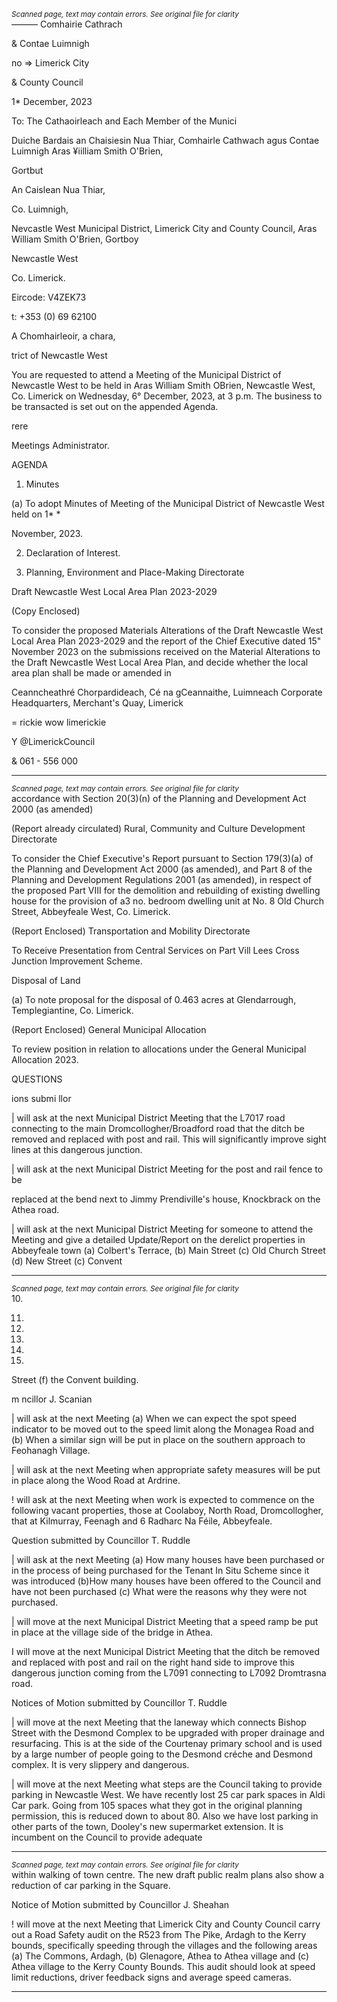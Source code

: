 *<small>Scanned page, text may contain errors. See original file for clarity</small>*  
_——_— Comhairie Cathrach

& Contae Luimnigh

no
=> Limerick City

& County Council

1* December, 2023

To: The Cathaoirleach and Each Member of the Munici

Duiche Bardais an Chaisiesin Nua Thiar,
Comhairle Cathwach agus Contae Luimnigh
Aras ¥iilliam Smith O'Brien,

Gortbut

An Caislean Nua Thiar,

Co. Luimnigh,

Nevcastle West Municipal District,
Limerick City and County Council,
Aras William Smith O'Brien,
Gortboy

Newcastle West

Co. Limerick.

Eircode: V4ZEK73

t: +353 (0) 69 62100

A Chomhairleoir, a chara,

trict of Newcastle West

You are requested to attend a Meeting of the Municipal District of Newcastle West to be held
in Aras William Smith OBrien, Newcastle West, Co. Limerick on Wednesday, 6° December,
2023, at 3 p.m. The business to be transacted is set out on the appended Agenda.

rere

Meetings Administrator.

AGENDA
1. Minutes

(a) To adopt Minutes of Meeting of the Municipal District of Newcastle West held on 1* *

November, 2023.

2. Declaration of Interest.

3. Planning, Environment and Place-Making Directorate

Draft Newcastle West Local Area Plan 2023-2029

(Copy Enclosed)

To consider the proposed Materials Alterations of the Draft Newcastle West Local
Area Plan 2023-2029 and the report of the Chief Executive dated 15" November 2023
on the submissions received on the Material Alterations to the Draft Newcastle West
Local Area Plan, and decide whether the local area plan shall be made or amended in

Ceanncheathré Chorpardideach, Cé na gCeannaithe, Luimneach
Corporate Headquarters, Merchant's Quay, Limerick

= rickie
wow limerickie

Y @LimerickCouncil

& 061 - 556 000

---
*<small>Scanned page, text may contain errors. See original file for clarity</small>*  
accordance with Section 20(3)(n) of the Planning and Development Act 2000 (as
amended)

(Report already circulated)
Rural, Community and Culture Development Directorate

To consider the Chief Executive's Report pursuant to Section 179(3)(a) of the
Planning and Development Act 2000 (as amended), and Part 8 of the Planning and
Development Regulations 2001 (as amended), in respect of the proposed Part VIII for
the demolition and rebuilding of existing dwelling house for the provision of a3 no.
bedroom dwelling unit at No. 8 Old Church Street, Abbeyfeale West, Co. Limerick.

(Report Enclosed)
Transportation and Mobility Directorate

To Receive Presentation from Central Services on Part Vill Lees Cross Junction
Improvement Scheme.

Disposal of Land

(a) To note proposal for the disposal of 0.463 acres at Glendarrough, Templegiantine,
Co. Limerick.

(Report Enclosed)
General Municipal Allocation

To review position in relation to allocations under the General Municipal Allocation
2023.

QUESTIONS

ions submi llor

| will ask at the next Municipal District Meeting that the L7017 road connecting to
the main Dromcollogher/Broadford road that the ditch be removed and replaced
with post and rail. This will significantly improve sight lines at this dangerous
junction.

| will ask at the next Municipal District Meeting for the post and rail fence to be

replaced at the bend next to Jimmy Prendiville's house, Knockbrack on the Athea
road.

| will ask at the next Municipal District Meeting for someone to attend the Meeting and
give a detailed Update/Report on the derelict properties in Abbeyfeale town (a)
Colbert's Terrace, (b) Main Street (c) Old Church Street (d) New Street (c) Convent

---
*<small>Scanned page, text may contain errors. See original file for clarity</small>*  
10.

11.

14.

15.

16.

17.

Street (f) the Convent building.

m ncillor J. Scanian

| will ask at the next Meeting (a) When we can expect the spot speed indicator to be
moved out to the speed limit along the Monagea Road and (b) When a similar sign
will be put in place on the southern approach to Feohanagh Village.

| will ask at the next Meeting when appropriate safety measures will be put in place
along the Wood Road at Ardrine.

! will ask at the next Meeting when work is expected to commence on the following
vacant properties, those at Coolaboy, North Road, Dromcollogher, that at Kilmurray,
Feenagh and 6 Radharc Na Féile, Abbeyfeale.

Question submitted by Councillor T. Ruddle

| will ask at the next Meeting (a) How many houses have been purchased or in the
process of being purchased for the Tenant In Situ Scheme since it was introduced
(b)How many houses have been offered to the Council and have not been purchased
(c) What were the reasons why they were not purchased.

| will move at the next Municipal District Meeting that a speed ramp be put in place
at the village side of the bridge in Athea.

I will move at the next Municipal District Meeting that the ditch be removed and
replaced with post and rail on the right hand side to improve this dangerous junction
coming from the L7091 connecting to L7092 Dromtrasna road.

Notices of Motion submitted by Councillor T. Ruddle

| will move at the next Meeting that the laneway which connects Bishop Street with
the Desmond Complex to be upgraded with proper drainage and resurfacing. This is
at the side of the Courtenay primary school and is used by a large number of people
going to the Desmond créche and Desmond complex. It is very slippery and
dangerous.

| will move at the next Meeting what steps are the Council taking to provide parking
in Newcastle West. We have recently lost 25 car park spaces in Aldi Car park. Going
from 105 spaces what they got in the original planning permission, this is reduced
down to about 80. Also we have lost parking in other parts of the town, Dooley's
new supermarket extension. It is incumbent on the Council to provide adequate

---
*<small>Scanned page, text may contain errors. See original file for clarity</small>*  
within walking of town centre. The new draft public realm plans also show a
reduction of car parking in the Square.

Notice of Motion submitted by Councillor J. Sheahan

! will move at the next Meeting that Limerick City and County Council carry out a Road
Safety audit on the R523 from The Pike, Ardagh to the Kerry bounds, specifically
speeding through the villages and the following areas (a) The Commons, Ardagh, (b)
Glenagore, Athea to Athea village and (c) Athea village to the Kerry County
Bounds. This audit should look at speed limit reductions, driver feedback signs and
average speed cameras.

---

